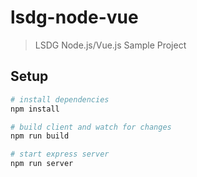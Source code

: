 # lsdg-node-vue

> LSDG Node.js/Vue.js Sample Project

## Setup

``` bash
# install dependencies
npm install

# build client and watch for changes
npm run build

# start express server
npm run server
```
